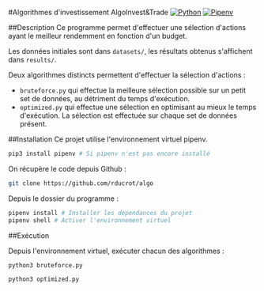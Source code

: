 #Algorithmes d'investissement AlgoInvest&Trade
[![Python](https://badgen.net/badge/Python/3.8/blue)](https://www.python.org/)
[![Pipenv](https://badgen.net/badge/Pipenv/11.9/blue)](https://pypi.org/project/pipenv/)

##Description
Ce programme permet d'effectuer une sélection d'actions ayant le meilleur rendemment en fonction d'un budget.

Les données initiales sont dans ```datasets/```, les résultats obtenus s'affichent dans ```results/```.

Deux algorithmes distincts permettent d'effectuer la sélection d'actions :

- ```bruteforce.py``` qui effectue la meilleure sélection possible sur un petit set de données, au détriment du temps d'exécution.
- ```optimized.py``` qui effectue une sélection en optimisant au mieux le temps d'exécution. La sélection est effectuée sur chaque set de données présent.

##Installation
Ce projet utilise l'environnement virtuel pipenv.
```bash
pip3 install pipenv # Si pipenv n'est pas encore installé
```
On récupère le code depuis Github :
```bash
git clone https://github.com/rducrot/algo
```

Depuis le dossier du programme :
```bash
pipenv install # Installer les dépendances du projet
pipenv shell # Activer l'environnement virtuel
```

##Exécution

Depuis l'environnement virtuel, exécuter chacun des algorithmes :
```bash
python3 bruteforce.py
```

```bash
python3 optimized.py
```